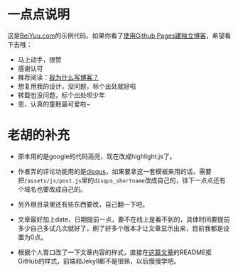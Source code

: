 # 一点点说明

这是[BeiYuu.com](http://beiyuu.com)的示例代码，如果你看了[使用Github Pages建独立博客](http://beiyuu.com/github-pages)，希望看下去哦：

* 马上动手，很赞
* 感谢认可
* 推荐阅读：[我为什么写博客？](http://beiyuu.com/why-blog)
* 想复用我的设计，没问题，标个出处就好啦
* 转载也没问题，标个出处呗少年
* 恩，认真的童鞋最可爱啦~

# 老胡的补充

* 原本用的是google的代码高亮，现在改成highlight.js了。

* 作者弄的评论功能用的是[disqus](https://disqus.com/)，如果要拿这一套模板来用的话，需要把`/assets/js/post.js`里的`disqus_shortname`改成自己的，往下一点点还有个域名也要改成自己的。

* 另外根目录里还有些东西要改，自己翻一下吧。

* 文章最好加上date，日期提前一点，要不在线上是看不到的，具体时间要提前多少自己多试几次就好了，刷了好多个版本才让文章显示出来，目前我都是设置为0点。

* 根据个人胃口改了一下文章内容的样式，直接在[这篇文章](https://github.com/guodongxiaren/README)的README抠GitHub的样式，前端和Jekyll都不是很熟，以后慢慢学吧。
